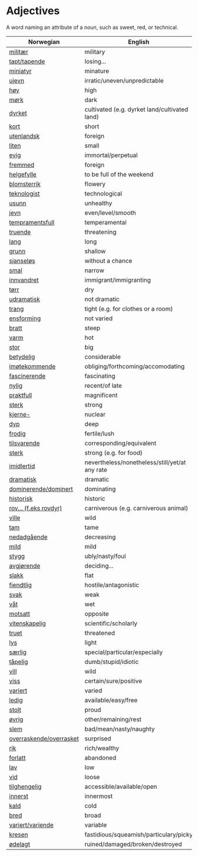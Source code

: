 # Adjectives

A word naming an attribute of a noun, such as sweet, red, or technical.

| Norwegian | English |
| --- | --- |
| [militær](https://www.ordnett.no/search?language=no&phrase=militær) | military |
| [tapt/tapende](https://www.ordnett.no/search?language=no&phrase=tapt/tapende) | losing... |
| [miniatyr](https://www.ordnett.no/search?language=no&phrase=miniatyr) | minature |
| [ujevn](https://www.ordnett.no/search?language=no&phrase=ujevn) | irratic/uneven/unpredictable |
| [høy](https://www.ordnett.no/search?language=no&phrase=høy) | high |
| [mørk](https://www.ordnett.no/search?language=no&phrase=mørk) | dark |
| [dyrket](https://www.ordnett.no/search?language=no&phrase=dyrket) | cultivated (e.g. dyrket land/cultivated land) |
| [kort](https://www.ordnett.no/search?language=no&phrase=kort) | short |
| [utenlandsk](https://www.ordnett.no/search?language=no&phrase=utenlandsk) | foreign |
| [liten](https://www.ordnett.no/search?language=no&phrase=liten) | small |
| [evig](https://www.ordnett.no/search?language=no&phrase=evig) | immortal/perpetual |
| [fremmed](https://www.ordnett.no/search?language=no&phrase=fremmed) | foreign |
| [helgefylle](https://www.ordnett.no/search?language=no&phrase=helgefylle) | to be full of the weekend |
| [blomsterrik](https://www.ordnett.no/search?language=no&phrase=blomsterrik) | flowery |
| [teknologist](https://www.ordnett.no/search?language=no&phrase=teknologist) | technological |
| [usunn](https://www.ordnett.no/search?language=no&phrase=usunn) | unhealthy |
| [jevn](https://www.ordnett.no/search?language=no&phrase=jevn) | even/level/smooth |
| [tempramentsfull](https://www.ordnett.no/search?language=no&phrase=tempramentsfull) | temperamental |
| [truende](https://www.ordnett.no/search?language=no&phrase=truende) | threatening |
| [lang](https://www.ordnett.no/search?language=no&phrase=lang) | long |
| [grunn](https://www.ordnett.no/search?language=no&phrase=grunn) | shallow |
| [sjanseløs](https://www.ordnett.no/search?language=no&phrase=sjanseløs) | without a chance |
| [smal](https://www.ordnett.no/search?language=no&phrase=smal) | narrow |
| [innvandret](https://www.ordnett.no/search?language=no&phrase=innvandret) | immigrant/immigranting |
| [tørr](https://www.ordnett.no/search?language=no&phrase=tørr) | dry |
| [udramatisk](https://www.ordnett.no/search?language=no&phrase=udramatisk) | not dramatic |
| [trang](https://www.ordnett.no/search?language=no&phrase=trang) | tight (e.g. for clothes or a room) |
| [ensforming](https://www.ordnett.no/search?language=no&phrase=ensforming) | not varied |
| [bratt](https://www.ordnett.no/search?language=no&phrase=bratt) | steep |
| [varm](https://www.ordnett.no/search?language=no&phrase=varm) | hot |
| [stor](https://www.ordnett.no/search?language=no&phrase=stor) | big |
| [betydelig](https://www.ordnett.no/search?language=no&phrase=betydelig) | considerable |
| [imøtekommende](https://www.ordnett.no/search?language=no&phrase=imøtekommende) | obliging/forthcoming/accomodating |
| [fascinerende](https://www.ordnett.no/search?language=no&phrase=fascinerende) | fascinating |
| [nylig](https://www.ordnett.no/search?language=no&phrase=nylig) | recent/of late |
| [praktfull](https://www.ordnett.no/search?language=no&phrase=praktfull) | magnificent |
| [sterk](https://www.ordnett.no/search?language=no&phrase=sterk) | strong |
| [kjerne-](https://www.ordnett.no/search?language=no&phrase=kjerne-) | nuclear |
| [dyp](https://www.ordnett.no/search?language=no&phrase=dyp) | deep |
| [frodig](https://www.ordnett.no/search?language=no&phrase=frodig) | fertile/lush |
| [tilsvarende](https://www.ordnett.no/search?language=no&phrase=tilsvarende) | corresponding/equivalent |
| [sterk](https://www.ordnett.no/search?language=no&phrase=sterk) | strong (e.g. for food) |
| [imidlertid](https://www.ordnett.no/search?language=no&phrase=imidlertid) | nevertheless/nonetheless/still/yet/at any rate |
| [dramatisk](https://www.ordnett.no/search?language=no&phrase=dramatisk) | dramatic |
| [dominerende/dominert](https://www.ordnett.no/search?language=no&phrase=dominerende/dominert) | dominating |
| [historisk](https://www.ordnett.no/search?language=no&phrase=historisk) | historic |
| [rov... (f.eks rovdyr)](https://www.ordnett.no/search?language=no&phrase=rov...%20(f.eks%20rovdyr)) | carniverous (e.g. carniverous animal) |
| [ville](https://www.ordnett.no/search?language=no&phrase=ville) | wild |
| [tam](https://www.ordnett.no/search?language=no&phrase=tam) | tame |
| [nedadgående](https://www.ordnett.no/search?language=no&phrase=nedadgående) | decreasing |
| [mild](https://www.ordnett.no/search?language=no&phrase=mild) | mild |
| [stygg](https://www.ordnett.no/search?language=no&phrase=stygg) | ubly/nasty/foul |
| [avgjørende](https://www.ordnett.no/search?language=no&phrase=avgjørende) | deciding... |
| [slakk](https://www.ordnett.no/search?language=no&phrase=slakk) | flat |
| [fiendtlig](https://www.ordnett.no/search?language=no&phrase=fiendtlig) | hostile/antagonistic |
| [svak](https://www.ordnett.no/search?language=no&phrase=svak) | weak |
| [våt](https://www.ordnett.no/search?language=no&phrase=våt) | wet |
| [motsatt](https://www.ordnett.no/search?language=no&phrase=motsatt) | opposite |
| [vitenskapelig](https://www.ordnett.no/search?language=no&phrase=vitenskapelig) | scientific/scholarly |
| [truet](https://www.ordnett.no/search?language=no&phrase=truet) | threatened |
| [lys](https://www.ordnett.no/search?language=no&phrase=lys) | light |
| [særlig](https://www.ordnett.no/search?language=no&phrase=særlig) | special/particular/especially |
| [tåpelig](https://www.ordnett.no/search?language=no&phrase=tåpelig) | dumb/stupid/idiotic |
| [vill](https://www.ordnett.no/search?language=no&phrase=vill) | wild |
| [viss](https://www.ordnett.no/search?language=no&phrase=viss) | certain/sure/positive |
| [variert](https://www.ordnett.no/search?language=no&phrase=variert) | varied |
| [ledig](https://www.ordnett.no/search?language=no&phrase=ledig) | available/easy/free |
| [stolt](https://www.ordnett.no/search?language=no&phrase=stolt) | proud |
| [øvrig](https://www.ordnett.no/search?language=no&phrase=øvrig) | other/remaining/rest |
| [slem](https://www.ordnett.no/search?language=no&phrase=slem) | bad/mean/nasty/naughty |
| [overraskende/overrasket](https://www.ordnett.no/search?language=no&phrase=overraskende/overrasket) | surprised |
| [rik](https://www.ordnett.no/search?language=no&phrase=rik) | rich/wealthy |
| [forlatt](https://www.ordnett.no/search?language=no&phrase=forlatt) | abandoned |
| [lav](https://www.ordnett.no/search?language=no&phrase=lav) | low |
| [vid](https://www.ordnett.no/search?language=no&phrase=vid) | loose |
| [tilghengelig](https://www.ordnett.no/search?language=no&phrase=tilghengelig) | accessible/available/open |
| [innerst](https://www.ordnett.no/search?language=no&phrase=innerst) | innermost |
| [kald](https://www.ordnett.no/search?language=no&phrase=kald) | cold |
| [bred](https://www.ordnett.no/search?language=no&phrase=bred) | broad |
| [variert/variende](https://www.ordnett.no/search?language=no&phrase=variert/variende) | variable |
| [kresen](https://www.ordnett.no/search?language=no&phrase=kresen) | fastidious/squeamish/particulary/picky |
| [ødelagt](https://www.ordnett.no/search?language=no&phrase=ødelagt) | ruined/damaged/broken/destroyed |

